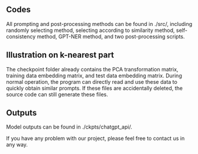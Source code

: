 ## Codes

All prompting and post-processing methods can be found in ./src/, including randomly selecting method, selecting according to similarity method, self-consistency method, GPT-NER method, and two post-processing scripts.

## Illustration on k-nearest part

The checkpoint folder already contains the PCA transformation matrix, training data embedding matrix, and test data embedding matrix. During normal operation, the program can directly read and use these data to quickly obtain similar prompts. If these files are accidentally deleted, the source code can still generate these files.

## Outputs

Model outputs can be found in ./ckpts/chatgpt_api/.

If you have any problem with our project, please feel free to contact us in any way.
